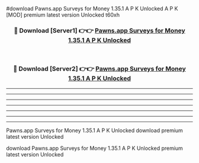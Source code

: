 #download Pawns.app Surveys for Money 1.35.1 A P K Unlocked  A P K [MOD] premium latest version Unlocked t60xh 



<div align="center">
<h3>🔴 Download [Server1] 👉👉 <a href="https://apkdownload2.web.app/">Pawns.app Surveys for Money 1.35.1 A P K Unlocked </a></h3><br>

<h3>🔴 Download [Server2] 👉👉 <a href="https://apkdownload2.web.app/">Pawns.app Surveys for Money 1.35.1 A P K Unlocked </a></h3>
</div>





----------------------------------------------------------

----------------------------------------------------------

----------------------------------------------------------

----------------------------------------------------------

----------------------------------------------------------

----------------------------------------------------------

----------------------------------------------------------

Pawns.app Surveys for Money 1.35.1 A P K Unlocked  download premium latest version Unlocked

download Pawns.app Surveys for Money 1.35.1 A P K Unlocked  premium latest version Unlocked
